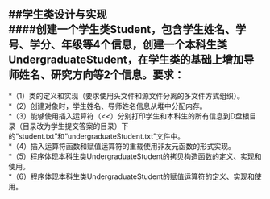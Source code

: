 ##学生类设计与实现    
####创建一个学生类Student，包含学生姓名、学号、学分、年级等4个信息，创建一个本科生类UndergraduateStudent，在学生类的基础上增加导师姓名、研究方向等2个信息。要求：
----------    

*（1）类的定义和实现（要求使用头文件和源文件分离的多文件方式组织）。    
*（2）创建对象时，学生姓名、导师姓名信息从堆中分配内存。    
*（3）能够使用插入运算符（<<）分别打印学生和本科生的所有信息到D盘根目录（目录改为学生提交答案的目录）下的“student.txt”和“undergraduateStudent.txt”文件中。    
*（4）插入运算符函数和赋值运算符的重载使用非友元函数的形式实现。    
*（5）程序体现本科生类UndergraduateStudent的拷贝构造函数的定义、实现和使用。      
*（6）程序体现本科生类UndergraduateStudent的赋值运算符的定义、实现和使用。    

